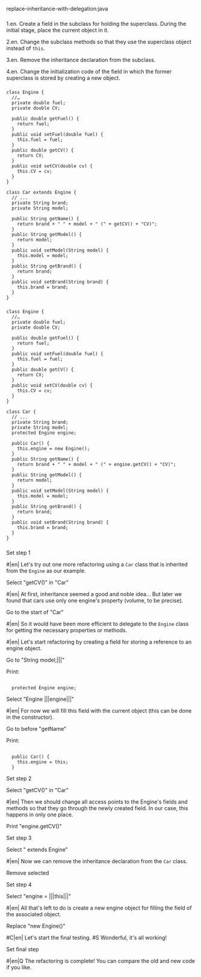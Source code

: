 replace-inheritance-with-delegation:java

###

1.en. Create a field in the subclass for holding the superclass. During the initial stage, place the current object in it.


2.en. Change the subclass methods so that they use the superclass object instead of <code>this</code>.


3.en. Remove the inheritance declaration from the subclass.


4.en. Change the initialization code of the field in which the former superclass is stored by creating a new object.




###

```
class Engine {
  //…
  private double fuel;
  private double CV;

  public double getFuel() {
    return fuel;
  }
  public void setFuel(double fuel) {
    this.fuel = fuel;
  }
  public double getCV() {
    return CV;
  }
  public void setCV(double cv) {
    this.CV = cv;
  }
}

class Car extends Engine {
  // ...
  private String brand;
  private String model;

  public String getName() {
    return brand + " " + model + " (" + getCV() + "CV)";
  }
  public String getModel() {
    return model;
  }
  public void setModel(String model) {
    this.model = model;
  }
  public String getBrand() {
    return brand;
  }
  public void setBrand(String brand) {
    this.brand = brand;
  }
}
```

###

```
class Engine {
  //…
  private double fuel;
  private double CV;

  public double getFuel() {
    return fuel;
  }
  public void setFuel(double fuel) {
    this.fuel = fuel;
  }
  public double getCV() {
    return CV;
  }
  public void setCV(double cv) {
    this.CV = cv;
  }
}

class Car {
  // ...
  private String brand;
  private String model;
  protected Engine engine;

  public Car() {
    this.engine = new Engine();
  }
  public String getName() {
    return brand + " " + model + " (" + engine.getCV() + "CV)";
  }
  public String getModel() {
    return model;
  }
  public void setModel(String model) {
    this.model = model;
  }
  public String getBrand() {
    return brand;
  }
  public void setBrand(String brand) {
    this.brand = brand;
  }
}
```

###

Set step 1


#|en| Let's try out one more refactoring using a <code>Car</code> class that is inherited from the <code>Engine</code> as our example.


Select "getCV()" in "Car"


#|en| At first, inheritance seemed a good and noble idea… But later we found that cars use only one engine's property (volume, to be precise).


Go to the start of "Car"


#|en| So it would have been more efficient to delegate to the <code>Engine</code> class for getting the necessary properties or methods.



#|en| Let's start refactoring by creating a field for storing a reference to an engine object.


Go to "String model;|||"

Print:
```

  protected Engine engine;
```

Select "Engine |||engine|||"


#|en| For now we will fill this field with the current object (this can be done in the constructor).


Go to before "getName"

Print:
```

  public Car() {
    this.engine = this;
  }
```

Set step 2

Select "getCV()" in "Car"


#|en| Then we should change all access points to the Engine's fields and methods so that they go through the newly created field. In our case, this happens in only one place. 


Print "engine.getCV()"

Set step 3

Select " extends Engine"


#|en| Now we can remove the inheritance declaration from the <code>Car</code> class.


Remove selected

Set step 4

Select "engine = |||this|||"


#|en| All that's left to do is create a new engine object for filling the field of the associated object.


Replace "new Engine()"


#C|en| Let's start the final testing.
#S Wonderful, it's all working!


Set final step


#|en|Q The refactoring is complete! You can compare the old and new code if you like.
